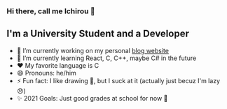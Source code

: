 ### Hi there, call me Ichirou 👋

## I'm a University Student and a Developer

- 🔭 I’m currently working on my personal [blog website](https://blog.ichiroukeita.tk)
- 🌱 I’m currently learning React, C, C++, maybe C# in the future
- ❤ My favorite language is C
- 😄 Pronouns: he/him
- ⚡ Fun fact: I like drawing 🎨, but I suck at it (actually just becuz I'm lazy 😞)
- ✨ 2021 Goals: Just good grades at school for now 💯

<!--
**ichirou2910/ichirou2910** is a ✨ _special_ ✨ repository because its `README.md` (this file) appears on your GitHub profile.

Here are some ideas to get you started:

-->
